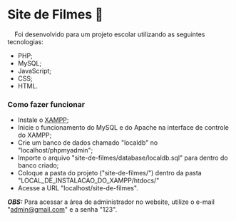 # Site de Filmes 🎥

&nbsp;&nbsp;&nbsp;&nbsp;Foi desenvolvido para um projeto escolar utilizando as seguintes tecnologias:
- PHP; 
- MySQL; 
- JavaScript;
- CSS;
- HTML.

### Como fazer funcionar
- Instale o [XAMPP](https://www.apachefriends.org/pt_br/index.html);
- Inicie o funcionamento do MySQL e do Apache na interface de controle do XAMPP;
- Crie um banco de dados chamado "localdb" no "localhost/phpmyadmin";
- Importe o arquivo "site-de-filmes/database/localdb.sql" para dentro do banco criado;
- Coloque a pasta do projeto ("site-de-filmes/") dentro da pasta "LOCAL_DE_INSTALACAO_DO_XAMPP/htdocs/"
- Acesse a URL "localhost/site-de-filmes".

***OBS:*** Para acessar a área de administrador no website, utilize o e-mail "admin@gmail.com" e a senha "123".

